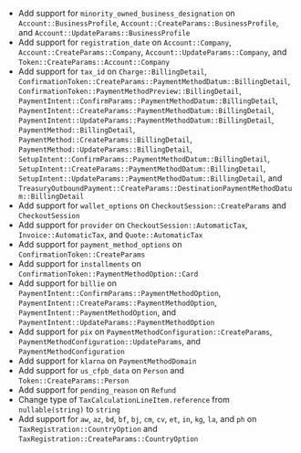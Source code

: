 * Add support for `minority_owned_business_designation` on `Account::BusinessProfile`, `Account::CreateParams::BusinessProfile`, and `Account::UpdateParams::BusinessProfile`
* Add support for `registration_date` on `Account::Company`, `Account::CreateParams::Company`, `Account::UpdateParams::Company`, and `Token::CreateParams::Account::Company`
* Add support for `tax_id` on `Charge::BillingDetail`, `ConfirmationToken::CreateParams::PaymentMethodDatum::BillingDetail`, `ConfirmationToken::PaymentMethodPreview::BillingDetail`, `PaymentIntent::ConfirmParams::PaymentMethodDatum::BillingDetail`, `PaymentIntent::CreateParams::PaymentMethodDatum::BillingDetail`, `PaymentIntent::UpdateParams::PaymentMethodDatum::BillingDetail`, `PaymentMethod::BillingDetail`, `PaymentMethod::CreateParams::BillingDetail`, `PaymentMethod::UpdateParams::BillingDetail`, `SetupIntent::ConfirmParams::PaymentMethodDatum::BillingDetail`, `SetupIntent::CreateParams::PaymentMethodDatum::BillingDetail`, `SetupIntent::UpdateParams::PaymentMethodDatum::BillingDetail`, and `TreasuryOutboundPayment::CreateParams::DestinationPaymentMethodDatum::BillingDetail`
* Add support for `wallet_options` on `CheckoutSession::CreateParams` and `CheckoutSession`
* Add support for `provider` on `CheckoutSession::AutomaticTax`, `Invoice::AutomaticTax`, and `Quote::AutomaticTax`
* Add support for `payment_method_options` on `ConfirmationToken::CreateParams`
* Add support for `installments` on `ConfirmationToken::PaymentMethodOption::Card`
* Add support for `billie` on `PaymentIntent::ConfirmParams::PaymentMethodOption`, `PaymentIntent::CreateParams::PaymentMethodOption`, `PaymentIntent::PaymentMethodOption`, and `PaymentIntent::UpdateParams::PaymentMethodOption`
* Add support for `pix` on `PaymentMethodConfiguration::CreateParams`, `PaymentMethodConfiguration::UpdateParams`, and `PaymentMethodConfiguration`
* Add support for `klarna` on `PaymentMethodDomain`
* Add support for `us_cfpb_data` on `Person` and `Token::CreateParams::Person`
* Add support for `pending_reason` on `Refund`
* Change type of `TaxCalculationLineItem.reference` from `nullable(string)` to `string`
* Add support for `aw`, `az`, `bd`, `bf`, `bj`, `cm`, `cv`, `et`, `in`, `kg`, `la`, and `ph` on `TaxRegistration::CountryOption` and `TaxRegistration::CreateParams::CountryOption`